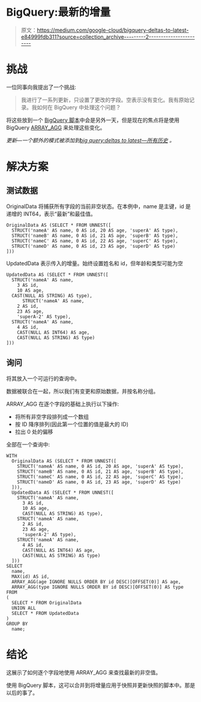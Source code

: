 # BigQuery:最新的增量

> 原文：<https://medium.com/google-cloud/bigquery-deltas-to-latest-e84999fdb311?source=collection_archive---------2----------------------->

# 挑战

一位同事向我提出了一个挑战:

> 我进行了一系列更新，只设置了更改的字段。空表示没有变化。我有原始记录。我如何在 BigQuery 中处理这个问题？

将这些放到一个 [BigQuery 脚本](https://cloud.google.com/bigquery/docs/reference/standard-sql/scripting)中会是另外一天，但是现在的焦点将是使用 BigQuery [ARRAY_AGG](https://cloud.google.com/bigquery/docs/reference/standard-sql/functions-and-operators#array_agg) 来处理这些变化。

*更新—一个额外的模式被添加到*[*big query:deltas to latest—所有历史*](/@mescanne/bigquery-delta-to-latest-all-history-c8f28f889c91) *。*

# 解决方案

## 测试数据

OriginalData 将捕获所有字段的当前非空状态。在本例中，name 是主键，id 是递增的 INT64，表示“最新”和最佳值。

```
OriginalData AS (SELECT * FROM UNNEST([
  STRUCT('nameA' AS name, 0 AS id, 20 AS age, 'superA' AS type),
  STRUCT('nameB' AS name, 0 AS id, 21 AS age, 'superB' AS type),
  STRUCT('nameC' AS name, 0 AS id, 22 AS age, 'superC' AS type),
  STRUCT('nameD' AS name, 0 AS id, 23 AS age, 'superD' AS type)
]))
```

UpdatedData 表示传入的增量。始终设置姓名和 id，但年龄和类型可能为空

```
UpdatedData AS (SELECT * FROM UNNEST([
  STRUCT('nameA' AS name,
    3 AS id,
    10 AS age,
  CAST(NULL AS STRING) AS type),
      STRUCT('nameA' AS name,
    2 AS id,
    23 AS age,
    'superA-2' AS type),
  STRUCT('nameA' AS name,
    4 AS id,
    CAST(NULL AS INT64) AS age,
    CAST(NULL AS STRING) AS type)
]))
```

## 询问

将其放入一个可运行的查询中。

数据被联合在一起，所以我们有变更和原始数据，并按名称分组。

ARRAY_AGG 在逐个字段的基础上执行以下操作:

*   将所有非空字段排列成一个数组
*   按 ID 降序排列(因此第一个位置的值是最大的 ID)
*   拉出 0 处的偏移

全部在一个查询中:

```
WITH
  OriginalData AS (SELECT * FROM UNNEST([
    STRUCT('nameA' AS name, 0 AS id, 20 AS age, 'superA' AS type),
    STRUCT('nameB' AS name, 0 AS id, 21 AS age, 'superB' AS type),
    STRUCT('nameC' AS name, 0 AS id, 22 AS age, 'superC' AS type),
    STRUCT('nameD' AS name, 0 AS id, 23 AS age, 'superD' AS type)
  ])),
  UpdatedData AS (SELECT * FROM UNNEST([
    STRUCT('nameA' AS name,
      3 AS id,
      10 AS age,
      CAST(NULL AS STRING) AS type),
    STRUCT('nameA' AS name,
      2 AS id,
      23 AS age,
      'superA-2' AS type),
    STRUCT('nameA' AS name,
      4 AS id,
      CAST(NULL AS INT64) AS age,
      CAST(NULL AS STRING) AS type)
  ]))
SELECT
  name,
  MAX(id) AS id,
  ARRAY_AGG(age IGNORE NULLS ORDER BY id DESC)[OFFSET(0)] AS age,
  ARRAY_AGG(type IGNORE NULLS ORDER BY id DESC)[OFFSET(0)] AS type
FROM
(
  SELECT * FROM OriginalData
  UNION ALL
  SELECT * FROM UpdatedData
)
GROUP BY
  name;
```

# 结论

这展示了如何逐个字段地使用 ARRAY_AGG 来查找最新的非空值。

使用 BigQuery 脚本，这可以合并到将增量应用于快照并更新快照的脚本中。那是以后的事了。